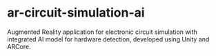 # ar-circuit-simulation-ai
 Augmented Reality application for electronic circuit simulation with integrated AI model for hardware detection, developed using Unity and ARCore.
